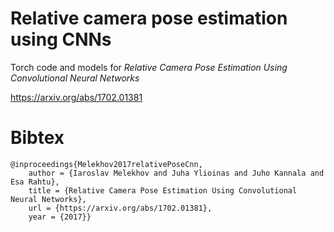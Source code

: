 # Relative camera pose estimation using CNNs
Torch code and models for _Relative Camera Pose Estimation Using Convolutional Neural Networks_

https://arxiv.org/abs/1702.01381

# Bibtex
```
@inproceedings{Melekhov2017relativePoseCnn,
    author = {Iaroslav Melekhov and Juha Ylioinas and Juho Kannala and Esa Rahtu},
    title = {Relative Camera Pose Estimation Using Convolutional Neural Networks},
    url = {https://arxiv.org/abs/1702.01381},
    year = {2017}}
```
